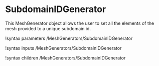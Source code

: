 # SubdomainIDGenerator

This MeshGenerator object allows the user to set all the elements of the mesh provided to a unique subdomain id.

!syntax parameters /MeshGenerators/SubdomainIDGenerator

!syntax inputs /MeshGenerators/SubdomainIDGenerator

!syntax children /MeshGenerators/SubdomainIDGenerator
